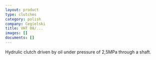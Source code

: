 ```yaml
---
layout: product
type: clutches
category: polish
company: Cegielski
title: VHT 08/...
images: []
documents: []
---
```

Hydrulic clutch driven by oil under pressure of 2,5MPa through a shaft.